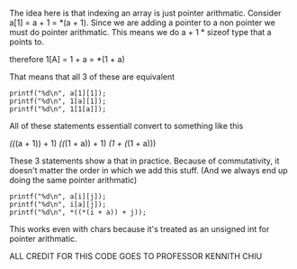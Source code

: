 The idea here is that indexing an array is just pointer arithmatic.
Consider a[1] = a + 1 = *(a + 1). Since we are adding a pointer to a non
pointer we must do pointer arithmatic. This means we do a + 1 * sizeof 
type that a points to.

therefore 1[A] = 1 + a = *(1 + a)

That means that all 3 of these are equivalent

    printf("%d\n", a[1][1]);
    printf("%d\n", 1[a][1]);
    printf("%d\n", 1[1[a]]);

All of these statements essentiall convert to something like this

*((*(a + 1)) + 1)
*((*(1 + a)) + 1)
*(1 + (*(1 + a)))

These 3 statements show a that in practice. Because of commutativity, it
doesn't matter the order in which we add this stuff. (And we always end
up doing the same pointer arithmatic)

    printf("%d\n", a[i][j]);
    printf("%d\n", i[a][j]);
    printf("%d\n", *((*(i + a)) + j));

This works even with chars because it's treated as an unsigned int for
pointer arithmatic.

ALL CREDIT FOR THIS CODE GOES TO PROFESSOR KENNITH CHIU
